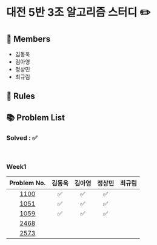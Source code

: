 # 대전 5반 3조 알고리즘 스터디 ✏️
## 👥 Members
- 김동욱
- 김아영
- 정상민
- 최규림



## 👋 Rules 


## 📚 Problem List 

### Solved : ✅

<br>

### Week1

|Problem No.|김동욱|김아영|정상민|최규림|
|:-----------:|:-----:|:----:|:----:|:----:|
|[1100](https://www.acmicpc.net/problem/1100)| ✅ | ✅ | ✅  |   |
|[1051](https://www.acmicpc.net/problem/1051)| ✅ | ✅ | ✅  |   |
|[1059](https://www.acmicpc.net/problem/1059)| ✅ | ✅ | ✅  |   |
|[2468](https://www.acmicpc.net/problem/2468)|   |   |   |   |
|[2573](https://www.acmicpc.net/problem/2573)|   |   |   |   |



